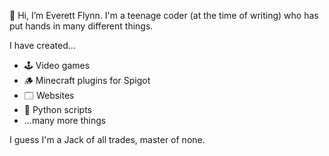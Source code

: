 👋 Hi, I’m Everett Flynn. I'm a teenage coder (at the time of writing) who has put hands in many different things.

I have created...
- 🕹️ Video games
- 🪵 Minecraft plugins for Spigot
- 🗔 Websites
- 🐍 Python scripts
- ...many more things

I guess I'm a Jack of all trades, master of none.
